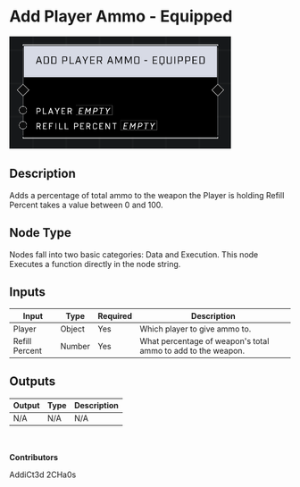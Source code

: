 # Add Player Ammo - Equipped
![](../../../.gitbook/assets/add-player-ammo-equipped.png)
## Description
Adds a percentage of total ammo to the weapon the Player is holding Refill Percent takes a value between 0 and 100.

## Node Type
Nodes fall into two basic categories: Data and Execution. This node Executes a function directly in the node string.

## Inputs
| Input | Type | Required | Description |
|------------------|------------------|----------|--------------------------------------------------------------|
| Player | Object | Yes | Which player to give ammo to. |
| Refill Percent | Number | Yes | What percentage of weapon's total ammo to add to the weapon. |


## Outputs
| Output | Type | Description |
|------------------|------------------|--------------------------------------------------------------|
| N/A | N/A | N/A |


\
\
**Contributors**

AddiCt3d 2CHa0s
